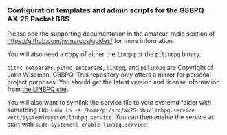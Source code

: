 ### Configuration templates and admin scripts for the G8BPQ AX.25 Packet BBS

Please see the supporting documentation in the amateur-radio section of https://github.com/jwmarcus/guides/ for more information.

You will also need a copy of either the `linbpq` or the `pilinbpq` binary.

`pitnc_getparams`, `pitnc_setparams`, `linbpq`, and `pilinbpq` are Copyright of John Wiseman, G8BPQ. This repository only offers a mirror for personal project purposes. You should get the latest version and license information from [the LINBPQ site](http://www.cantab.net/users/john.wiseman/Documents/InstallingLINBPQ.htm).

You will also want to symlink the service file to your systemd folder with something like `sudo ln -s /home/pi/src/ax25-bbs/linbpq.service /etc/systemd/system/linbpq.service`. You can then enable the service at start with `sudo systemctl enable linbpq.service`. 

